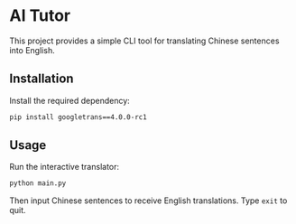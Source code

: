# AI Tutor

This project provides a simple CLI tool for translating Chinese sentences into English.

## Installation

Install the required dependency:

```bash
pip install googletrans==4.0.0-rc1
```

## Usage

Run the interactive translator:

```bash
python main.py
```

Then input Chinese sentences to receive English translations. Type `exit` to quit.
